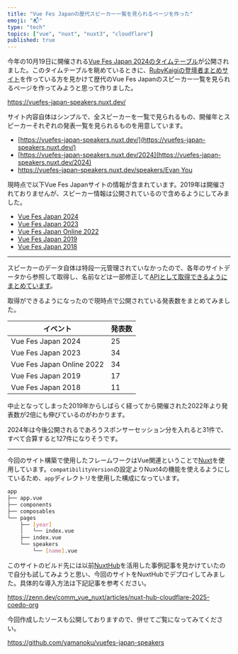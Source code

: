 ```yaml
---
title: "Vue Fes Japanの歴代スピーカー一覧を見られるページを作った"
emoji: "📬"
type: "tech"
topics: ["vue", "nuxt", "nuxt3", "cloudflare"]
published: true
---
```


今年の10月19日に開催される[Vue Fes Japan 2024のタイムテーブル](https://vuefes.jp/2024/#timetable)が公開されました。このタイムテーブルを眺めているときに、[RubyKaigiの登壇者まとめサイト](https://imaizumimr.hatenablog.com/entry/2024/08/20/204241)を作っている方を見かけて歴代のVue Fes Japanのスピーカー一覧を見られるページを作ってみようと思って作りました。

https://vuefes-japan-speakers.nuxt.dev/

サイト内容自体はシンプルで、全スピーカーを一覧で見られるもの、開催年とスピーカーそれぞれの発表一覧を見られるものを用意しています。

- [https://vuefes-japan-speakers.nuxt.dev/](https://vuefes-japan-speakers.nuxt.dev/)
- [https://vuefes-japan-speakers.nuxt.dev/2024](https://vuefes-japan-speakers.nuxt.dev/2024)
- [https://vuefes-japan-speakers.nuxt.dev/speakers/Evan You](https://vuefes-japan-speakers.nuxt.dev/speakers/Evan%20You)

現時点で以下Vue Fes Japanサイトの情報が含まれています。2019年は開催されておりませんが、スピーカー情報は公開されているので含めるようにしてみました。

- [Vue Fes Japan 2024](https://vuefes.jp/2024/)
- [Vue Fes Japan 2023](https://vuefes.jp/2023/)
- [Vue Fes Japan Online 2022](https://vuefes.jp/2022/)
- [Vue Fes Japan 2019](https://vuefes.jp/2019/)
- [Vue Fes Japan 2018](https://vuefes.jp/2018/)

---
スピーカーのデータ自体は特段一元管理されていなかったので、各年のサイトデータから参照して取得し、名前などは一部修正して[APIとして取得できるようにまとめています](https://github.com/yamanoku/vuefes-japan-speakers/blob/6b31cabb9a8d13b50fc88267d46e37ae5ed862fc/server/api/speakers.ts)。

取得ができるようになったので現時点で公開されている発表数をまとめてみました。

| イベント | 発表数 |
| --- | --- |
| Vue Fes Japan 2024 | 25 |
| Vue Fes Japan 2023 | 34 |
| Vue Fes Japan Online 2022 | 34 |
| Vue Fes Japan 2019 | 17 |
| Vue Fes Japan 2018 | 11 |

中止となってしまった2019年からしばらく経ってから開催された2022年より発表数が2倍にも伸びているのがわかります。

2024年は今後公開されるであろうスポンサーセッション分を入れると31件で、すべて合算すると127件になりそうです。

---

今回のサイト構築で使用したフレームワークはVue関連ということで[Nuxt](https://nuxt.com/)を使用しています。`compatibilityVersion`の設定よりNuxt4の機能を使えるようにしているため、`app`ディレクトリを使用した構成になっています。

```sh
app
├── app.vue
├── components
├── composables
└── pages
    ├── [year]
    │   └── index.vue
    ├── index.vue
    └── speakers
        └── [name].vue
```

このサイトのビルド先には以前[NuxtHub](https://hub.nuxt.com/)を活用した事例記事を見かけていたので自分も試してみようと思い、今回のサイトをNuxtHubでデプロイしてみました。具体的な導入方法は下記記事を参考ください。

https://zenn.dev/comm_vue_nuxt/articles/nuxt-hub-cloudflare-2025-coedo-org

今回作成したソースも公開しておりますので、併せてご覧になってみてください。

https://github.com/yamanoku/vuefes-japan-speakers

